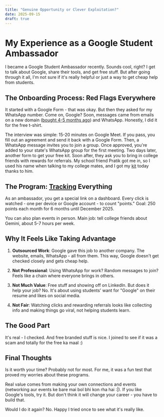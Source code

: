 ```yaml
---
title: "Genuine Opportunity or Clever Exploitation?"
date: 2025-09-15
draft: true
---
```


# My Experience as a Google Student Ambassador

I became a Google Student Ambassador recently. Sounds cool, right? I get to talk about Google, share their tools, and get free stuff. But after going through it all, I'm not sure if it's really helpful or just a way to get cheap help from students.

## The Onboarding Process: Red Flags Everywhere

It started with a Google Form - that was okay. But then they asked for my WhatsApp number. Come on, Google? Soon, messages came from emails on a new domain ([bought 4-5 months ago](/static/img/aiskillshouse-whois-lookup.png)) and WhatsApp. Honestly, I did it for the free t-shirt.

The interview was simple: 15-20 minutes on Google Meet. If you pass, you fill out an agreement and send it back with a Google Form. Then, a WhatsApp message invites you to join a group. Once approved, you're added to your state's WhatsApp group for the first meeting. Two days later, another form to get your free kit. Soon after, they ask you to bring in college friends with rewards for referrals. My school friend Pratik got me in, so I used his name when talking to my college mates, and I got my [kit](/static/img/goodies.jpeg) today thanks to him.

## The Program: [Tracking](/static/img/tracking.png) Everything

As an ambassador, you get a special link on a dashboard. Every click is watched - one per device or Google account - to count "points." Goal: 250 points each month for 6 months until December 2025.

You can also plan events in person. Main job: tell college friends about Gemini, about 5-7 hours per week.

## Why It Feels Like Taking Advantage

1. **Outsourced Work**: Google gave this job to another company. The website, emails, WhatsApp - all from them. This way, Google doesn't get checked closely and gets cheap help.

2. **Not Professional**: Using WhatsApp for work? Random messages to join? Feels like a chain where everyone brings in others.

3. **Not Much Value**: Free stuff and showing off on LinkedIn. But does it help your job? No. It's about using students' want for "Google" on their resume and likes on social media.

4. **Not Fair**: Watching clicks and rewarding referrals looks like collecting info and making things go viral, not helping students learn.

## The Good Part

It's real - I checked. And free branded stuff is nice. I joined to see if it was a scam and totally for the free ka maal :)

## Final Thoughts

Is it worth your time? Probably not for most. For me, it was a fun test that proved my worries about these programs.

Real value comes from making your own connections and events (networking aur events ke bare mai bol bhi kon rha hai :|). If you like Google's tools, try it. But don't think it will change your career - you have to build that.

Would I do it again? No. Happy I tried once to see what it's really like.

